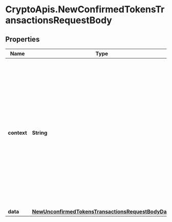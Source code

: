 # CryptoApis.NewConfirmedTokensTransactionsRequestBody

## Properties

Name | Type | Description | Notes
------------ | ------------- | ------------- | -------------
**context** | **String** | In batch situations the user can use the context to correlate responses with requests. This property is present regardless of whether the response was successful or returned as an error. &#x60;context&#x60; is specified by the user. | [optional] 
**data** | [**NewUnconfirmedTokensTransactionsRequestBodyData**](NewUnconfirmedTokensTransactionsRequestBodyData.md) |  | 


